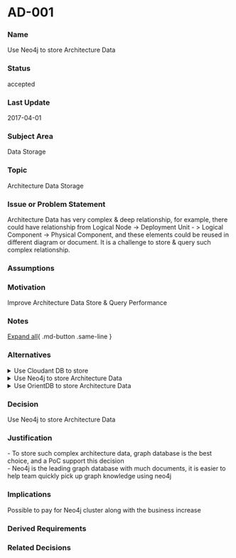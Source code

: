 

# AD-001


### Name

Use Neo4j to store Architecture Data


### Status

accepted


### Last Update

2017-04-01


### Subject Area

Data Storage


### Topic

Architecture Data Storage


### Issue or Problem Statement

<div>Architecture Data has very complex &amp; deep relationship, for example, there could have relationship from Logical Node -&gt; Deployment Unit - &gt; Logical Component -&gt; Physical Component, and these elements could be reused in different diagram or document. It is a challenge to store &amp; query such complex relationship.<br></div>


### Assumptions




### Motivation

Improve Architecture Data Store &amp; Query Performance<br>


### Notes



[Expand all](#){ .md-button .same-line }


### Alternatives


    

<details markdown=1>
<summary markdown="span">Use Cloudant DB to store</summary>

<table>
    <caption></caption>
    <thead>
        <tr>
            <th></th>
            <th></th>
        </tr>
    </thead>
    <tr>
        <td> <strong>Name</strong> </td>
        <td>Use Cloudant DB to store</td>
    </tr>
    <tr>
        <td> <strong>Description</strong> </td>
        <td><div>In PoC phase, we used Cloudant to store the Architecture Data. <br></div><div>Pros: Could reuse PoC code</div><div>Cons: PoC has appeared the disadvantage to query architecture data in document database<br></div></td>
    </tr>
    <tr>
        <td> <strong>Best Applied</strong> </td>
        <td></td>
    </tr>
    <tr>
        <td> <strong>Contraindications</strong> </td>
        <td></td>
    </tr>
</table>


</details>


    

<details markdown=1>
<summary markdown="span">Use Neo4j to store Architecture Data</summary>

<table>
    <caption></caption>
    <thead>
        <tr>
            <th></th>
            <th></th>
        </tr>
    </thead>
    <tr>
        <td> <strong>Name</strong> </td>
        <td>Use Neo4j to store Architecture Data</td>
    </tr>
    <tr>
        <td> <strong>Description</strong> </td>
        <td><div>Pros: <br></div><div>- Graph Database could store architecture data complex relationship<br></div><div>- Neo4j is the leading Graph Database, with comprehensive documents</div><div>Cons: <br></div><div>- Team has no experience on Neo4j</div><div>- Neo4j Enterprise version needs to pay<br></div></td>
    </tr>
    <tr>
        <td> <strong>Best Applied</strong> </td>
        <td></td>
    </tr>
    <tr>
        <td> <strong>Contraindications</strong> </td>
        <td></td>
    </tr>
</table>


</details>


    

<details markdown=1>
<summary markdown="span">Use OrientDB to store Architecture Data</summary>

<table>
    <caption></caption>
    <thead>
        <tr>
            <th></th>
            <th></th>
        </tr>
    </thead>
    <tr>
        <td> <strong>Name</strong> </td>
        <td>Use OrientDB to store Architecture Data</td>
    </tr>
    <tr>
        <td> <strong>Description</strong> </td>
        <td><div>Pros:</div><div>- Could support document &amp; graph storage, document could be used for non-graph data storage</div><div>Cons:</div><div>- No much Document, and not popular as Neo4j</div><div>- More learning curve<br></div></td>
    </tr>
    <tr>
        <td> <strong>Best Applied</strong> </td>
        <td></td>
    </tr>
    <tr>
        <td> <strong>Contraindications</strong> </td>
        <td></td>
    </tr>
</table>


</details>


    



### Decision

Use Neo4j to store Architecture Data


### Justification

<div>- To store such complex architecture data, graph database is the best choice,  and a PoC support this decision</div><div>- Neo4j is the leading graph database with much documents, it is easier to help team quickly pick up graph knowledge using neo4j</div>


### Implications

Possible to pay for Neo4j cluster along with the business increase


### Derived Requirements




### Related Decisions


